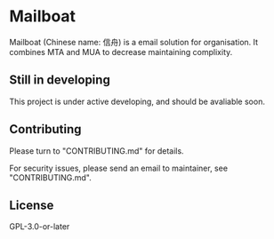 # Mailboat

Mailboat (Chinese name: 信舟) is a email solution for organisation. It combines MTA and MUA to decrease maintaining complixity.

## Still in developing
This project is under active developing, and should be avaliable soon.

## Contributing
Please turn to "CONTRIBUTING.md" for details.

For security issues, please send an email to maintainer, see "CONTRIBUTING.md".

## License
GPL-3.0-or-later
